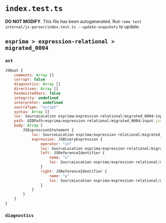 # `index.test.ts`

**DO NOT MODIFY**. This file has been autogenerated. Run `rome test internal/js-parser/index.test.ts --update-snapshots` to update.

## `esprima > expression-relational > migrated_0004`

### `ast`

```javascript
JSRoot {
	comments: Array []
	corrupt: false
	diagnostics: Array []
	directives: Array []
	hasHoistedVars: false
	integrity: undefined
	interpreter: undefined
	sourceType: "script"
	syntax: Array []
	loc: SourceLocation esprima/expression-relational/migrated_0004/input.js 1:0-2:0
	path: UIDPath<esprima/expression-relational/migrated_0004/input.js>
	body: Array [
		JSExpressionStatement {
			loc: SourceLocation esprima/expression-relational/migrated_0004/input.js 1:0-1:6
			expression: JSBinaryExpression {
				operator: "in"
				loc: SourceLocation esprima/expression-relational/migrated_0004/input.js 1:0-1:6
				left: JSReferenceIdentifier {
					name: "x"
					loc: SourceLocation esprima/expression-relational/migrated_0004/input.js 1:0-1:1 (x)
				}
				right: JSReferenceIdentifier {
					name: "y"
					loc: SourceLocation esprima/expression-relational/migrated_0004/input.js 1:5-1:6 (y)
				}
			}
		}
	]
}
```

### `diagnostics`

```

```
